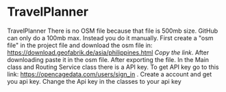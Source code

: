 # TravelPlanner
 TravelPlanner
There is no OSM file because that file is 500mb size. GitHub can only do a 100mb max. Instead you do it manually. First create a "osm file" in the project file and download the osm file in: https://download.geofabrik.de/asia/philippines.html *Copy the link*. After downloading paste it in the osm file. After exporting the file. In the Main class and Routing Service class there is a API key. To get API key go to this link: https://opencagedata.com/users/sign_in . Create a account and get you api key. Change the Api key in the classes to your api key
